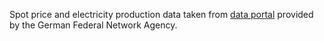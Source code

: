Spot price and electricity production data taken from [data portal](https://www.smard.de/home/downloadcenter/download-marktdaten) provided by the German Federal Network Agency.